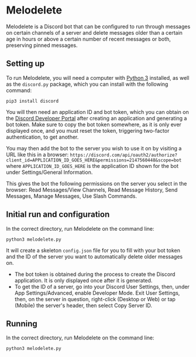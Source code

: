 # Melodelete

Melodelete is a Discord bot that can be configured to run through messages on certain channels of a server and delete messages older than a certain age in hours or above a certain number of recent messages or both, preserving pinned messages.

## Setting up

To run Melodelete, you will need a computer with [Python 3](https://www.python.org/download/releases/3.0/) installed, as well as the `discord.py` package, which you can install with the following command:
```
pip3 install discord
```

You will then need an application ID and bot token, which you can obtain on the [Discord Developer Portal](https://discord.com/developers/applications) after creating an application and generating a bot token. Make sure to copy the bot token somewhere, as it is only ever displayed once, and you must reset the token, triggering two-factor authentication, to get another.

You may then add the bot to the server you wish to use it on by visiting a URL like this in a browser:
`https://discord.com/api/oauth2/authorize?client_id=APPLICATION_ID_GOES_HERE&permissions=2147560448&scope=bot`
where `APPLICATION_ID_GOES_HERE` is the application ID shown for the bot under Settings/General Information.

This gives the bot the following permissions on the server you select in the browser: Read Messages/View Channels, Read Message History, Send Messages, Manage Messages, Use Slash Commands.

## Initial run and configuration

In the correct directory, run Melodelete on the command line:
```
python3 melodelete.py
```

It will create a skeleton `config.json` file for you to fill with your bot token and the ID of the server you want to automatically delete older messages on.

* The bot token is obtained during the process to create the Discord application. It is only displayed once after it is generated.
* To get the ID of a server, go into your Discord User Settings, then, under App Settings/Advanced, enable Developer Mode. Exit User Settings, then, on the server in question, right-click (Desktop or Web) or tap (Mobile) the server's header, then select Copy Server ID.

## Running

In the correct directory, run Melodelete on the command line:
```
python3 melodelete.py
```
